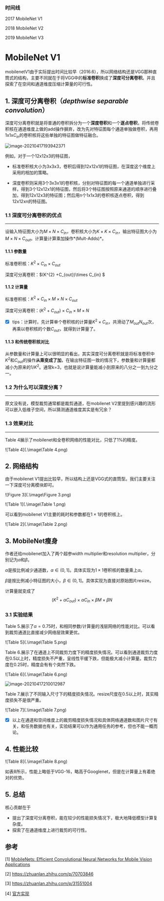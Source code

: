 ### 时间线

2017    MobileNet V1

2018    MobileNet V2

2019    MobileNet V3



# MobileNet V1

mobilenetV1由于实际提出时间比较早（2016.6），所以网络结构还是VGG那种直筒式的结构，主要不同就在于将VGG中的**标准卷积**换成了**深度可分离卷积**。并且探索了在空间和通道维度压缩计算量的可行性。



## 1. 深度可分离卷积（*depthwise separable convolution*）

深度可分离卷积就是将普通的卷积拆分为一个**深度卷积**和一个**逐点卷积**，将传统卷积核在通道维度上做的add操作摒弃，改为先对特征图每个通道单独做卷积，再用1x1x$C_{in}$的卷积核将这些单独的特征图做特征融合。

![image-20210417193942371](.\image\image-20210417193942371.png)

例如，对于一个12x12x3的特征图，

- 标准卷积核大小为3x3x3，卷积后得到12x12x1的特征图，在深度这个维度上采用的相加的策略。

- 深度卷积则采用3个3x3x1的卷积核，分别对特征图的每一个通道单独进行采样，得到3个12x12x1的特征图，然后将3个特征图按照原来通道的顺序进行叠加，得到12x12x3的特征图；然后用n个1x1x3的卷积核逐点卷积，得到12x12xn的特征图。

### 1.1 深度可分离卷积的优点

----

设输入特征图大小为$M\times N\times C_{in}$，卷积核大小为$K\times K \times C_{in}$，输出特征图大小为$M\times N\times C_{out}$。计算量计算乘加操作*(Mult-Adds)*。

#### 1.1.1 参数量

标准卷积核：$K^{2} \times C_{in} \times C_{out}$

深度可分离卷积：$(K^{2} +C_{out})\times C_{in} $

#### 1.1.2 计算量

标准卷积核：$K^{2}\times C_{in}\times M\times N\times C_{out}$

深度可分离卷积：$(K^{2}+C_{out})\times C_{in}\times M\times N$

- [x] tips：计算时，先计算单个卷积核的计算量$K^{2}\times C_{in}$，共滑动了$M_{out}N_{out}$次，再乘以卷积核的个数$C_{out}$，就得到计算量了。

#### 1.1.3 和传统卷积核对比

从参数量和计算量上可以很明显的看出，其实深度可分离卷积就是将标准卷积中$K^{2}$和$C_{out}$的操作**从乘变成了加**，在输出特征图一致的情况下，参数量和计算量都减小为原来的$1/{K^{2}}$。通常k=3，也就是说计算量能减小到原来的八分之一到九分之一。

### 1.2 为什么可以深度分离？

----

原文没有说，模型裁剪通常都是裁剪通道，在mobilenet V2里提到感兴趣的流形可以嵌入低维子空间，所以猜测通道维度其实是有冗余？

### 1.3 效果对比

----

Table 4展示了mobilenet和全卷积网络的性能对比，只低了1%的精度。

![Table 4](.\image\Table 4.png)



## 2. 网络结构

由于mobilenet V1提出比较早，所以结构上还是VGG式的直筒型。我们主要关注一下深度可分离模块即可。

![Figure 3](.\image\Figure 3.png)

![Table 1](.\image\Table 1.png)

可以看到mobilenet V1主要的耗时和参数都在$1\times 1$的卷积核上。

![Table 2](.\image\Table 2.png)



## 3. MobileNet瘦身

作者还给mobilenet加入了两个超参width multiplier和resolution multiplier，分别记为$\alpha$和$\beta$。

$\alpha$是按比例减少通道数，$\alpha \in (0,1]$。具体实现为$1\times 1$卷积核的数量乘上$\alpha$。

$\beta$是按比例减小特征图的大小，$\beta \in (0,1]$。具体实现为直接对原始图片resize。

计算量就变成了
$$
(K^{2}+\alpha C_{out})\times \alpha C_{in}\times \beta M\times \beta N
$$

### 3.1 实验结果

Table 5.展示了$\alpha=0.75$时，和相同参数/计算量的浅层网络的性能对比。可以看到裁剪通道比直接减少网络层效果更优。

![Table 5](.\image\Table 5.png)



Table 6.展示了在通道上不同裁剪力度下的精度损失情况。可以看到通道裁剪力度在0.5以上时，精度损失不严重，呈线性平缓下跌，但能极大减小计算量。裁剪力度在0.25时，精度会有有个突然下跌。

![Table 6](.\image\Table 6.png)

![image-20210417210012987](.\image\image-20210417210012987.png)



Table 7.展示了不同输入尺寸下的精度损失情况。resize尺度在0.5以上时，其实精度损失不是很严重。

![Table 7](.\image\Table 7.png)

- [x] 以上在通道和空间维度上的裁剪精度损失情况和具体网络通道数和图片尺寸有关，和任务数据也有关，实验结果可以作为通用任务的参考，但也不能一概而论。

## 4. 性能比较

![Table 8](.\image\Table 8.png)

如表8所示，性能上略低于VGG-16，略高于Googlenet，但是在计算量上有着绝对的优势。

## 5. 总结

核心贡献在于

- 提出了深度可分离卷积，能在较少的性能损失情况下，极大地降低模型计算复杂度。
- 探索了在通道维度上进行裁剪的可行性。

## 参考

[1] [MobileNets: Efficient Convolutional Neural Networks for Mobile Vision Applications](mobilenet_1704.04861.pdf)

[2] https://zhuanlan.zhihu.com/p/70703846

[3] https://zhuanlan.zhihu.com/p/31551004

[4] [官方实现](https://github.com/tensorflow/models/blob/master/research/slim/nets/mobilenet_v1.py)

